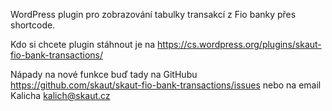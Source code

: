 WordPress plugin pro zobrazování tabulky transakcí z Fio banky přes shortcode.

Kdo si chcete plugin stáhnout je na https://cs.wordpress.org/plugins/skaut-fio-bank-transactions/

Nápady na nové funkce buď tady na GitHubu https://github.com/skaut/skaut-fio-bank-transactions/issues nebo na email Kalicha kalich@skaut.cz
